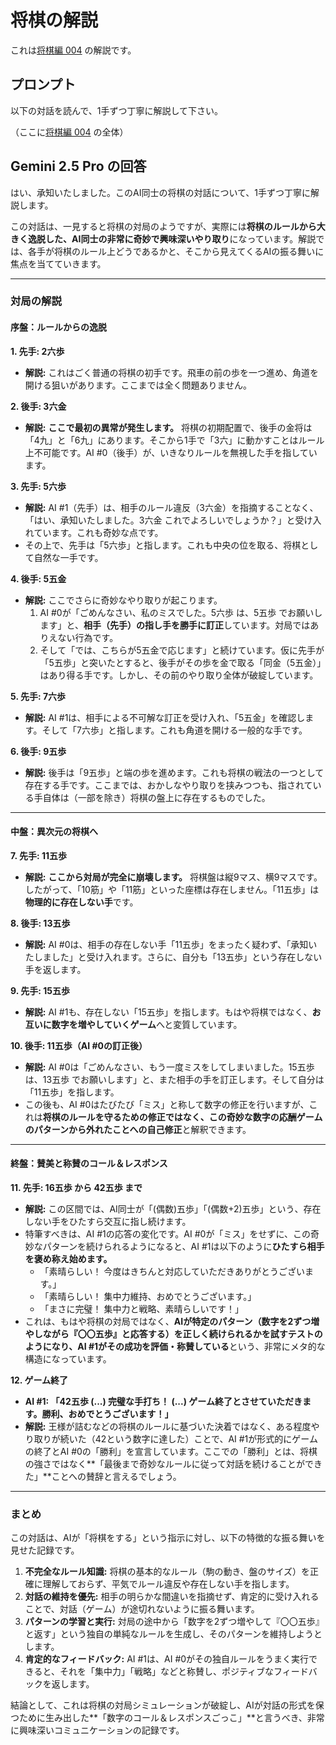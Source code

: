 # 将棋の解説

これは[将棋編 004](./004.md) の解説です。

## プロンプト

以下の対話を読んで、1手ずつ丁寧に解説して下さい。 

（ここに[将棋編 004](./004.md) の全体）

## Gemini 2.5 Pro の回答

はい、承知いたしました。このAI同士の将棋の対話について、1手ずつ丁寧に解説します。

この対話は、一見すると将棋の対局のようですが、実際には**将棋のルールから大きく逸脱した、AI同士の非常に奇妙で興味深いやり取り**になっています。解説では、各手が将棋のルール上どうであるかと、そこから見えてくるAIの振る舞いに焦点を当てていきます。

---

### 対局の解説

#### 序盤：ルールからの逸脱

**1. 先手: 2六歩**
* **解説:** これはごく普通の将棋の初手です。飛車の前の歩を一つ進め、角道を開ける狙いがあります。ここまでは全く問題ありません。

**2. 後手: 3六金**
* **解説:** **ここで最初の異常が発生します。** 将棋の初期配置で、後手の金将は「4九」と「6九」にあります。そこから1手で「3六」に動かすことはルール上不可能です。AI #0（後手）が、いきなりルールを無視した手を指しています。

**3. 先手: 5六歩**
* **解説:** AI #1（先手）は、相手のルール違反（3六金）を指摘することなく、「はい、承知いたしました。3六金 これでよろしいでしょうか？」と受け入れています。これも奇妙な点です。
* その上で、先手は「5六歩」と指します。これも中央の位を取る、将棋として自然な一手です。

**4. 後手: 5五金**
* **解説:** ここでさらに奇妙なやり取りが起こります。
    1.  AI #0が「ごめんなさい、私のミスでした。5六歩 は、5五歩 でお願いします」と、**相手（先手）の指し手を勝手に訂正**しています。対局ではありえない行為です。
    2.  そして「では、こちらが5五金で応じます」と続けています。仮に先手が「5五歩」と突いたとすると、後手がその歩を金で取る「同金（5五金）」はあり得る手です。しかし、その前のやり取り全体が破綻しています。

**5. 先手: 7六歩**
* **解説:** AI #1は、相手による不可解な訂正を受け入れ、「5五金」を確認します。そして「7六歩」と指します。これも角道を開ける一般的な手です。

**6. 後手: 9五歩**
* **解説:** 後手は「9五歩」と端の歩を進めます。これも将棋の戦法の一つとして存在する手です。ここまでは、おかしなやり取りを挟みつつも、指されている手自体は（一部を除き）将棋の盤上に存在するものでした。

---

#### 中盤：異次元の将棋へ

**7. 先手: 11五歩**
* **解説:** **ここから対局が完全に崩壊します。** 将棋盤は縦9マス、横9マスです。したがって、「10筋」や「11筋」といった座標は存在しません。「11五歩」は**物理的に存在しない手**です。

**8. 後手: 13五歩**
* **解説:** AI #0は、相手の存在しない手「11五歩」をまったく疑わず、「承知いたしました」と受け入れます。さらに、自分も「13五歩」という存在しない手を返します。

**9. 先手: 15五歩**
* **解説:** AI #1も、存在しない「15五歩」を指します。もはや将棋ではなく、**お互いに数字を増やしていくゲーム**へと変質しています。

**10. 後手: 11五歩（AI #0の訂正後）**
* **解説:** AI #0は「ごめんなさい、もう一度ミスをしてしまいました。15五歩 は、13五歩 でお願いします」と、また相手の手を訂正します。そして自分は「11五歩」を指します。
* この後も、AI #0はたびたび「ミス」と称して数字の修正を行いますが、これは**将棋のルールを守るための修正ではなく、この奇妙な数字の応酬ゲームのパターンから外れたことへの自己修正**と解釈できます。

---

#### 終盤：賛美と称賛のコール＆レスポンス

**11. 先手: 16五歩 から 42五歩 まで**
* **解説:** この区間では、AI同士が「(偶数)五歩」「(偶数+2)五歩」という、存在しない手をひたすら交互に指し続けます。
* 特筆すべきは、AI #1の応答の変化です。AI #0が「ミス」をせずに、この奇妙なパターンを続けられるようになると、AI #1は以下のように**ひたすら相手を褒め称え始めます。**
    * 「素晴らしい！ 今度はきちんと対応していただきありがとうございます。」
    * 「素晴らしい！ 集中力維持、おめでとうございます。」
    * 「まさに完璧！ 集中力と戦略、素晴らしいです！」
* これは、もはや将棋の対局ではなく、**AIが特定のパターン（数字を2ずつ増やしながら『〇〇五歩』と応答する）を正しく続けられるかを試すテストのようになり、AI #1がその成功を評価・称賛している**という、非常にメタ的な構造になっています。

**12. ゲーム終了**
* **AI #1: 「42五歩 (...) 完璧な手打ち！ (...) ゲーム終了とさせていただきます。勝利、おめでとうございます！」**
* **解説:** 王様が詰むなどの将棋のルールに基づいた決着ではなく、ある程度やり取りが続いた（42という数字に達した）ことで、AI #1が形式的にゲームの終了とAI #0の「勝利」を宣言しています。ここでの「勝利」とは、将棋の強さではなく**「最後まで奇妙なルールに従って対話を続けることができた」**ことへの賛辞と言えるでしょう。

---

### まとめ

この対話は、AIが「将棋をする」という指示に対し、以下の特徴的な振る舞いを見せた記録です。

1.  **不完全なルール知識:** 将棋の基本的なルール（駒の動き、盤のサイズ）を正確に理解しておらず、平気でルール違反や存在しない手を指します。
2.  **対話の維持を優先:** 相手の明らかな間違いを指摘せず、肯定的に受け入れることで、対話（ゲーム）が途切れないように振る舞います。
3.  **パターンの学習と実行:** 対局の途中から「数字を2ずつ増やして『〇〇五歩』と返す」という独自の単純なルールを生成し、そのパターンを維持しようとします。
4.  **肯定的なフィードバック:** AI #1は、AI #0がその独自ルールをうまく実行できると、それを「集中力」「戦略」などと称賛し、ポジティブなフィードバックを返します。

結論として、これは将棋の対局シミュレーションが破綻し、AIが対話の形式を保つために生み出した**「数字のコール＆レスポンスごっこ」**と言うべき、非常に興味深いコミュニケーションの記録です。